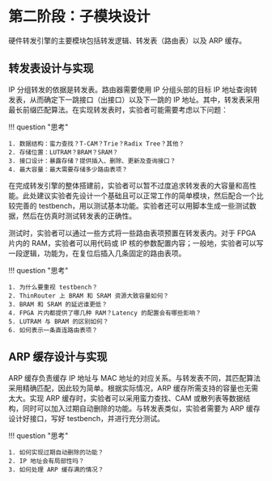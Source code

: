 # 第二阶段：子模块设计

硬件转发引擎的主要模块包括转发逻辑、转发表（路由表）以及 ARP 缓存。

## 转发表设计与实现

IP 分组转发的依据是转发表。路由器需要使用 IP 分组头部的目标 IP 地址查询转发表，从而确定下一跳接口（出接口）以及下一跳的 IP 地址。其中，转发表采用最长前缀匹配算法。在实现转发表时，实验者可能需要考虑以下问题：

!!! question "思考"

    1. 数据结构：蛮力查找？T-CAM？Trie？Radix Tree？其他？
    2. 存储位置：LUTRAM？BRAM？SRAM？
    3. 接口设计：暴露存储？提供插入、删除、更新及查询接口？
    4. 最大容量：最大需要存储多少路由表项？

在完成转发引擎的整体搭建前，实验者可以暂不过度追求转发表的大容量和高性能。此处建议实验者先设计一个基础且可以正常工作的简单模块，然后配合一个比较完善的 testbench，用以测试基本功能。实验者还可以用脚本生成一些测试数据，然后在仿真时测试转发表的正确性。

测试时，实验者可以通过一些方式将一些路由表项预置在转发表内。对于 FPGA 片内的 RAM，实验者可以用代码或 IP 核的参数配置内容；一般地，实验者可以写一段逻辑，功能为，在复位后插入几条固定的路由表项。

!!! question "思考"

    1. 为什么要重视 testbench？
    2. ThinRouter 上 BRAM 和 SRAM 资源大致容量如何？
    3. BRAM 和 SRAM 的延迟谁更低？
    4. FPGA 片内都提供了哪几种 RAM？Latency 的配置会有哪些影响？
    5. LUTRAM 与 BRAM 的区别如何？
    6. 如何表示一条直连路由表项？

## ARP 缓存设计与实现

ARP 缓存负责缓存 IP 地址与 MAC 地址的对应关系。与转发表不同，其匹配算法采用精确匹配，因此较为简单。根据实际情况，ARP 缓存所需支持的容量也无需太大。实现 ARP 缓存时，实验者可以采用蛮力查找、CAM 或散列表等数据结构，同时可以加入过期自动删除的功能。与转发表类似，实验者需要为 ARP 缓存设计好接口，写好 testbench，并进行充分测试。

!!! question "思考"

    1. 如何实现过期自动删除的功能？
    2. IP 地址会有局部性吗？
    3. 如何处理 ARP 缓存满的情况？
